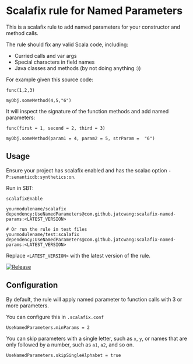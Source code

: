 # Scalafix rule for Named Parameters

This is a scalafix rule to add named parameters for your constructor and method calls.

The rule should fix any valid Scala code, including:

- Curried calls and var args
- Special characters in field names
- Java classes and methods (by not doing anything :))

For example given this source code:

```
func(1,2,3)

myObj.someMethod(4,5,"6")
```

It will inspect the signature of the function methods and add named parameters:

```
func(first = 1, second = 2, third = 3)

myObj.someMethod(param1 = 4, param2 = 5, strParam =  "6")
```

## Usage

Ensure your project has scalafix enabled and has the scalac option `-P:semanticdb:synthetics:on`.

Run in SBT:

```
scalafixEnable

yourmodulename/scalafix dependency:UseNamedParameters@com.github.jatcwang:scalafix-named-params:<LATEST_VERSION>

# Or run the rule in test files
yourmodulename/test:scalafix dependency:UseNamedParameters@com.github.jatcwang:scalafix-named-params:<LATEST_VERSION>
```
Replace `<LATEST_VERSION>` with the latest version of the rule.

[![Release](https://img.shields.io/nexus/r/com.github.jatcwang/scalafix-named-params_2.13?server=https%3A%2F%2Foss.sonatype.org)](https://oss.sonatype.org/content/repositories/releases/com/github/jatcwang/scalafix-named-params_2.12/)

## Configuration

By default, the rule will apply named parameter to function calls with 3 or more parameters.

You can configure this in `.scalafix.conf`
```
UseNamedParameters.minParams = 2
```

You can skip parameters with a single letter, such as `x`, `y`, or names that are only followed by a number, such as `a1`, `a2`, and so on.

```
UseNamedParameters.skipSingleAlphabet = true
```
